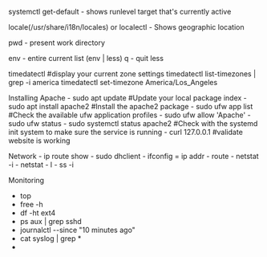 systemctl get-default - shows runlevel target that's currently active

locale(/usr/share/i18n/locales) or localectl - Shows geographic location

pwd - present work directory

env - entire current list  (env | less) q - quit less

timedatectl  #display your current zone settings 
timedatectl list-timezones | grep -i america
timedatectl set-timezone America/Los_Angeles

Installing Apache - sudo apt update #Update your local package index
                  - sudo apt install apache2 #Install the apache2 package
                  - sudo ufw app list #Check the available ufw application profiles
                  - sudo ufw allow 'Apache'
                  - sudo ufw status
                  - sudo systemctl status apache2  #Check with the systemd init system to make sure the service is running 
                  - curl 127.0.0.1 #validate website is working
                  
                 
Network
        - ip route show
        - sudo dhclient
        - ifconfig = ip addr
        - route
        - netstat -i
        - netstat - l
        - ss -i

Monitoring
  - top 
  - free -h
  - df -ht ext4
  - ps aux | grep sshd
  - journalctl --since "10 minutes ago"
  - cat syslog | grep *
  - 
